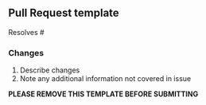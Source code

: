 ## Pull Request template
Resolves #

### Changes
1. Describe changes
2. Note any additional information not covered in issue

**PLEASE REMOVE THIS TEMPLATE BEFORE SUBMITTING**
